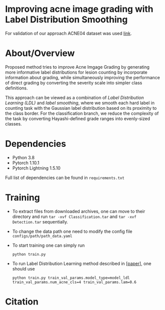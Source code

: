 # Improving acne image grading with Label Distribution Smoothing
For validation of our approach ACNE04 dataset was used [link](https://github.com/xpwu95/LDL).

# About/Overview
Proposed method tries to improve Acne Imgage Grading by generating more informative label distributions for lesion counting by incorporate information about grading, while simultaneously improving the performance of direct grading by converting the severity scale into simpler class definitions.

This approach can be viewed as a combination of _Label Distribution Learning (LDL)_ and _label smoothing_, where we smooth each hard label in counting task with the Gaussian label distribution based on its proximity to the class border. For the classification
branch, we reduce the complexity of the task by converting Hayashi-defined grade ranges into evenly-sized classes.

# Dependencies
- Python 3.8
- Pytorch 1.10.1
- Pytorch Lightning 1.5.10

Full list of dependencies can be found in `requirements.txt`

# Training
- To extract files from downloaded archives, one can move to their directory and run ```tar -xvf Classification.tar``` and ```tar -xvf Detection.tar``` sequentially.
- To change the data path one need to modify the config file `configs/path/path_data.yaml`

- To start training one can simply run

  ```
  python train.py
  ```
- To run Label Distribution Learning method described in [[paper](https://openaccess.thecvf.com/content_ICCV_2019/papers/Wu_Joint_Acne_Image_Grading_and_Counting_via_Label_Distribution_Learning_ICCV_2019_paper.pdf)], one should use
  ```
  python train.py train_val_params.model_type=model_ldl train_val_params.num_acne_cls=4 train_val_params.lam=0.6
  ```



# Citation

